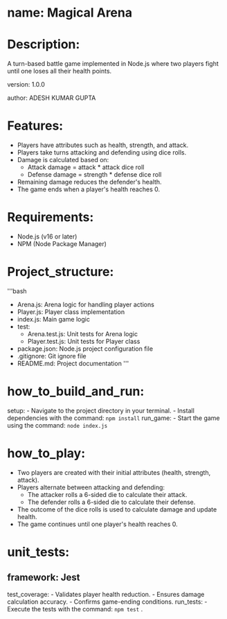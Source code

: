 # name: Magical Arena

# Description:

 A turn-based battle game implemented in Node.js where two players fight until one loses all their health points.

version: 1.0.0

author: ADESH KUMAR GUPTA


# Features:
  - Players have attributes such as health, strength, and attack.
  - Players take turns attacking and defending using dice rolls.
  - Damage is calculated based on:
      - Attack damage = attack * attack dice roll
      - Defense damage = strength * defense dice roll
  - Remaining damage reduces the defender's health.
  - The game ends when a player's health reaches 0.

# Requirements:
  - Node.js (v16 or later)
  - NPM (Node Package Manager)

# Project_structure:
'''bash  
  - Arena.js: Arena logic for handling player actions
  - Player.js: Player class implementation
  - index.js: Main game logic
  - test:
    - Arena.test.js: Unit tests for Arena logic
    - Player.test.js: Unit tests for Player class
  - package.json: Node.js project configuration file
  - .gitignore: Git ignore file
  - README.md: Project documentation '''

# how_to_build_and_run:
  setup:
    - Navigate to the project directory in your terminal.
    - Install dependencies with the command: `npm install`
  run_game:
    - Start the game using the command: `node index.js`

# how_to_play:
  - Two players are created with their initial attributes (health, strength, attack).
  - Players alternate between attacking and defending:
      - The attacker rolls a 6-sided die to calculate their attack.
      - The defender rolls a 6-sided die to calculate their defense.
  - The outcome of the dice rolls is used to calculate damage and update health.
  - The game continues until one player's health reaches 0.

# unit_tests:
 ## framework: Jest
  test_coverage:
    - Validates player health reduction.
    - Ensures damage calculation accuracy.
    - Confirms game-ending conditions.
  run_tests:
    - Execute the tests with the command: `npm test`
.
